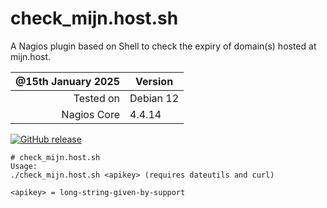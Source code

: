 # check_mijn.host.sh
A Nagios plugin based on Shell to check the expiry of domain(s) hosted at mijn.host.

| @15th January 2025 | Version |
|---------------:|----------|
| Tested on      |  Debian 12 |
| Nagios Core    |  4.4.14 |

[![GitHub release](https://img.shields.io/github/release/FoUStep/check_mijn.host.sh.svg)](https://GitHub.com/FoUStep/check_mijn.host.sh/releases/)

```
# check_mijn.host.sh 
Usage:
./check_mijn.host.sh <apikey> (requires dateutils and curl)

<apikey> = long-string-given-by-support
```
